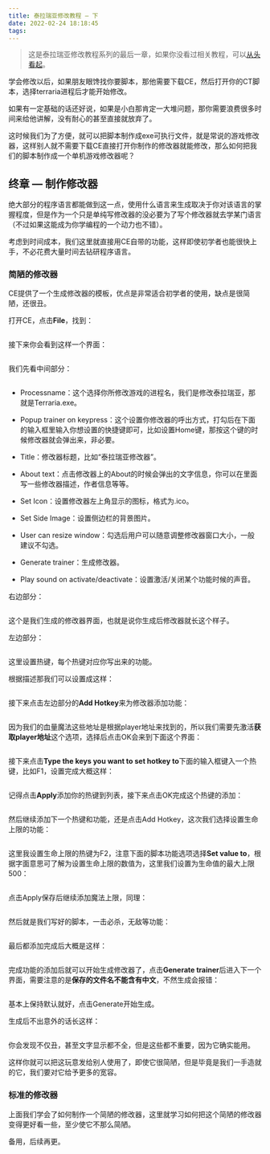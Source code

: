 ```yaml
---
title: 泰拉瑞亚修改教程 — 下
date: 2022-02-24 18:18:45
tags:
---
```


> 这是泰拉瑞亚修改教程系列的最后一章，如果你没看过相关教程，可以[从头看起](https://sysy.su/2021/10/03/%E6%B3%B0%E6%8B%89%E7%91%9E%E4%BA%9A%E4%BF%AE%E6%94%B9%E6%95%99%E7%A8%8B%20%E2%80%94%20%E4%B8%8A/)。

学会修改以后，如果朋友眼馋找你要脚本，那他需要下载CE，然后打开你的CT脚本，选择terraria进程后才能开始修改。

如果有一定基础的话还好说，如果是小白那肯定一大堆问题，那你需要浪费很多时间来给他讲解，没有耐心的甚至直接就放弃了。

这时候我们为了方便，就可以把脚本制作成exe可执行文件，就是常说的游戏修改器，这样别人就不需要下载CE直接打开你制作的修改器就能修改，那么如何把我们的脚本制作成一个单机游戏修改器呢？

## 终章 — 制作修改器

绝大部分的程序语言都能做到这一点，使用什么语言来生成取决于你对该语言的掌握程度，但是作为一个只是单纯写修改器的没必要为了写个修改器就去学某门语言（不过如果这能成为你学编程的一个动力也不错）。

考虑到时间成本，我们这里就直接用CE自带的功能，这样即使初学者也能很快上手，不必花费大量时间去钻研程序语言。

### 简陋的修改器

CE提供了一个生成修改器的模板，优点是非常适合初学者的使用，缺点是很简陋，还很丑。

打开CE，点击**File**，找到：

<img src="https://s4.ax1x.com/2022/02/24/bFvq54.png" title="" alt="" data-align="center">

接下来你会看到这样一个界面：

<img src="https://s4.ax1x.com/2022/02/24/bFz6hQ.png" title="" alt="" data-align="center">

我们先看中间部分：

<img src="https://s4.ax1x.com/2022/02/24/bkp1iD.png" title="" alt="" data-align="center">

+ Processname：这个选择你所修改游戏的进程名，我们是修改泰拉瑞亚，那就是Terraria.exe。

+ Popup trainer on keypress：这个设置你修改器的呼出方式，打勾后在下面的输入框里输入你想设置的快捷键即可，比如设置Home键，那按这个键的时候修改器就会弹出来，非必要。

+ Title：修改器标题，比如“泰拉瑞亚修改器”。

+ About text：点击修改器上的About的时候会弹出的文字信息，你可以在里面写一些修改器描述，作者信息等等。

+ Set Icon：设置修改器左上角显示的图标，格式为.ico。

+ Set Side Image：设置侧边栏的背景图片。

+ User can resize window：勾选后用户可以随意调整修改器窗口大小，一般建议不勾选。

+ Generate trainer：生成修改器。

+ Play sound on activate/deactivate：设置激活/关闭某个功能时候的声音。

右边部分：

<img src="https://s4.ax1x.com/2022/02/25/bkaoZ9.png" title="" alt="" data-align="center">

这个是我们生成的修改器界面，也就是说你生成后修改器就长这个样子。

左边部分：

<img src="https://s4.ax1x.com/2022/02/25/bka7I1.png" title="" alt="" data-align="center">

这里设置热键，每个热键对应你写出来的功能。

根据描述那我们可以设置成这样：

<img src="https://s4.ax1x.com/2022/02/25/bkaOxO.png" title="" alt="" data-align="center">

接下来点击左边部分的**Add Hotkey**来为修改器添加功能：

<img src="https://s4.ax1x.com/2022/02/25/bkdmZj.png" title="" alt="" data-align="center">

因为我们的血量魔法这些地址是根据player地址来找到的，所以我们需要先激活**获取player地址**这个选项，选择后点击OK会来到下面这个界面：

<img src="https://s4.ax1x.com/2022/02/25/bkdMiq.png" title="" alt="" data-align="center">

接下来点击**Type the keys you want to set hotkey to**下面的输入框键入一个热键，比如F1，设置完成大概这样：

<img src="https://s4.ax1x.com/2022/02/25/bkdteJ.png" title="" alt="" data-align="center">

记得点击**Apply**添加你的热键到列表，接下来点击OK完成这个热键的添加：

<img src="https://s4.ax1x.com/2022/02/25/bkdyOe.png" title="" alt="" data-align="center">

然后继续添加下一个热键和功能，还是点击Add Hotkey，这次我们选择设置生命上限的功能：

<img src="https://s4.ax1x.com/2022/02/25/bkdIl8.png" title="" alt="" data-align="center">

这里我设置生命上限的热键为F2，注意下面的脚本功能选项选择**Set value to**，根据字面意思可了解为设置生命上限的数值为，这里我们设置为生命值的最大上限500：

<img src="https://s4.ax1x.com/2022/02/25/bkdHmQ.png" title="" alt="" data-align="center">

点击Apply保存后继续添加魔法上限，同理：

<img src="https://s4.ax1x.com/2022/02/25/bkwS6U.png" title="" alt="" data-align="center">

然后就是我们写好的脚本，一击必杀，无敌等功能：

<img src="https://s4.ax1x.com/2022/02/25/bkwpXF.png" title="" alt="" data-align="center">

最后都添加完成后大概是这样：

<img src="https://s4.ax1x.com/2022/02/25/bkwP0J.png" title="" alt="" data-align="center">

完成功能的添加后就可以开始生成修改器了，点击**Generate trainer**后进入下一个界面，需要注意的是**保存的文件名不能含有中文**，不然生成会报错：

<img src="https://s4.ax1x.com/2022/02/25/bkwEfx.png" title="" alt="" data-align="center">

基本上保持默认就好，点击Generate开始生成。

生成后不出意外的话长这样：

<img src="https://s4.ax1x.com/2022/02/25/bkD3N9.png" title="" alt="" data-align="center">

你会发现不仅丑，甚至文字显示都不全，但是这些都不重要，因为它确实能用。

这样你就可以把这玩意发给别人使用了，即使它很简陋，但是毕竟是我们一手造就的它，我们要对它给予更多的宽容。

### 标准的修改器

上面我们学会了如何制作一个简陋的修改器，这里就学习如何把这个简陋的修改器变得更好看一些，至少使它不那么简陋。

备用，后续再更。
